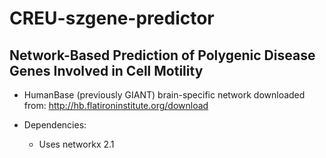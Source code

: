 # CREU-szgene-predictor

## Network-Based Prediction of Polygenic Disease Genes Involved in Cell Motility

* HumanBase (previously GIANT) brain-specific network downloaded from: http://hb.flatironinstitute.org/download

* Dependencies: 
    * Uses networkx 2.1
